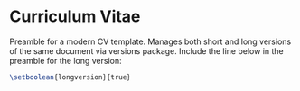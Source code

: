 # Curriculum Vitae

Preamble for a modern CV template. Manages both short and long versions of the same document via versions package. Include the line below in the preamble for the long version:
```latex
\setboolean{longversion}{true}
```